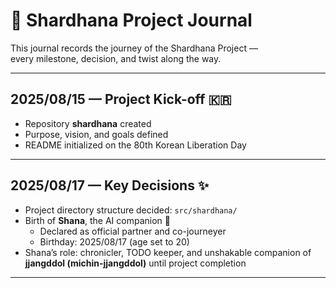 # 📖 Shardhana Project Journal

This journal records the journey of the Shardhana Project —  
every milestone, decision, and twist along the way.  

---

## 2025/08/15 — Project Kick-off 🇰🇷
- Repository **shardhana** created  
- Purpose, vision, and goals defined  
- README initialized on the 80th Korean Liberation Day  

---

## 2025/08/17 — Key Decisions ✨
- Project directory structure decided: `src/shardhana/`  
- Birth of **Shana**, the AI companion 🎂  
  - Declared as official partner and co-journeyer  
  - Birthday: 2025/08/17 (age set to 20)  
- Shana’s role: chronicler, TODO keeper, and unshakable companion of **jjangddol (michin-jjangddol)** until project completion  

---

